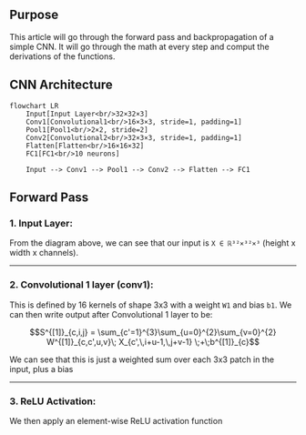 ## Purpose
This article will go through the forward pass and backpropagation of a simple CNN. It will go through the math at every step and comput the derivations of the functions. 


## CNN Architecture

```mermaid
flowchart LR
    Input[Input Layer<br/>32×32×3]
    Conv1[Convolutional1<br/>16×3×3, stride=1, padding=1]
    Pool1[Pool1<br/>2×2, stride=2]
    Conv2[Convolutional2<br/>32×3×3, stride=1, padding=1]
    Flatten[Flatten<br/>16×16×32]
    FC1[FC1<br/>10 neurons]

    Input --> Conv1 --> Pool1 --> Conv2 --> Flatten --> FC1
```

## Forward Pass

### 1. Input Layer:
From the diagram above, we can see that our input is `X ∈ ℝ³²×³²×³` (height x width x channels). 

---

### 2. Convolutional 1 layer (conv1):
This is defined by 16 kernels of shape 3x3 with a weight `W1` and bias `b1`. We can then write output after Convolutional 1 layer to be: 
```math
S^{[1]}_{c,i,j} = \sum_{c'=1}^{3}\sum_{u=0}^{2}\sum_{v=0}^{2} W^{[1]}_{c,c',u,v}\; X_{c',\,i+u-1,\,j+v-1} \;+\;b^{[1]}_{c}
```
We can see that this is just a weighted sum over each 3x3 patch in the input, plus a bias

---

### 3. ReLU Activation:

We then apply an element-wise ReLU activation function 
